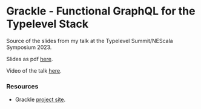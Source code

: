 # Grackle - Functional GraphQL for the Typelevel Stack

Source of the slides from my talk at the Typelevel Summit/NEScala Symposium 2023.

Slides as pdf [here](grackle-slides.pdf).

Video of the talk [here](https://www.youtube.com/watch?v=c1_WHBs9M5U).

### Resources

* Grackle [project site](http://github.com/typelevel/grackle).
